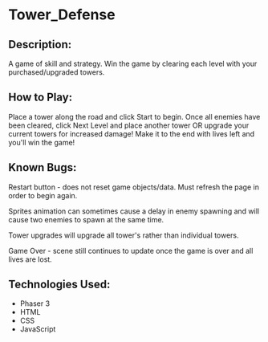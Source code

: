 # Tower_Defense

## Description:

A game of skill and strategy. Win the game by clearing each level with your purchased/upgraded towers. 


## How to Play:

Place a tower along the road and click Start to begin. Once all enemies have been cleared, click Next Level and place another tower OR upgrade your current towers for increased damage! Make it to the end with lives left and you'll win the game!


## Known Bugs:

Restart button - does not reset game objects/data. Must refresh the page in order to begin again.

Sprites animation can sometimes cause a delay in enemy spawning and will cause two enemies to spawn at the same time.

Tower upgrades will upgrade all tower's rather than individual towers.

Game Over - scene still continues to update once the game is over and all lives are lost.


## Technologies Used:

* Phaser 3
* HTML
* CSS
* JavaScript
